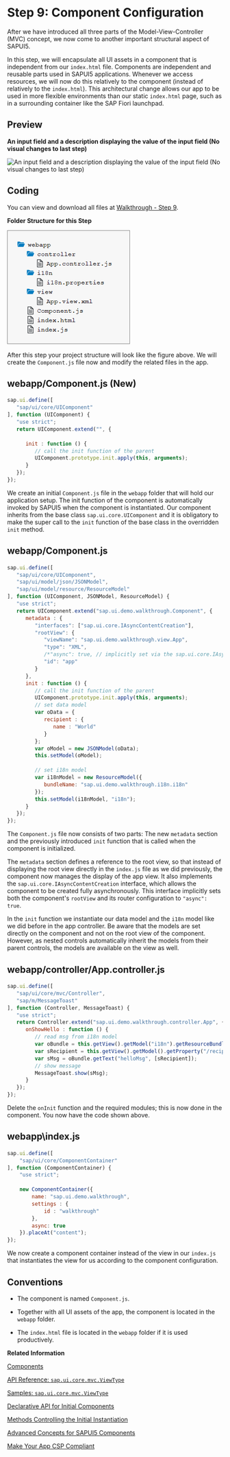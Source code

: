 <!-- loio4cfa60872dca462cb87148ccd0d948ee -->

# Step 9: Component Configuration

After we have introduced all three parts of the Model-View-Controller \(MVC\) concept, we now come to another important structural aspect of SAPUI5.

In this step, we will encapsulate all UI assets in a component that is independent from our `index.html` file. Components are independent and reusable parts used in SAPUI5 applications. Whenever we access resources, we will now do this relatively to the component \(instead of relatively to the `index.html`\). This architectural change allows our app to be used in more flexible environments than our static `index.html` page, such as in a surrounding container like the SAP Fiori launchpad.



## Preview

   
  
**An input field and a description displaying the value of the input field \(No visual changes to last step\)**

 ![](images/SAPUI5_Walkthrough_Step_07_to_10_e5a9bb4.png "An input field and a description displaying the value of the input field (No
					visual changes to last step)") 



## Coding

You can view and download all files at [Walkthrough - Step 9](https://ui5.sap.com/#/entity/sap.m.tutorial.walkthrough/sample/sap.m.tutorial.walkthrough.09).

  
  
**Folder Structure for this Step**

 ![](images/SAPUI5_Walkthrough_Step_09_1e237a3.png "Folder Structure for this Step") 

After this step your project structure will look like the figure above. We will create the `Component.js` file now and modify the related files in the app.



## webapp/Component.js \(New\)

```js
sap.ui.define([
   "sap/ui/core/UIComponent"
], function (UIComponent) {
   "use strict";
   return UIComponent.extend("", {

      init : function () {
         // call the init function of the parent
         UIComponent.prototype.init.apply(this, arguments);
      }
   });
});

```

We create an initial `Component.js` file in the `webapp` folder that will hold our application setup. The init function of the component is automatically invoked by SAPUI5 when the component is instantiated. Our component inherits from the base class `sap.ui.core.UIComponent` and it is obligatory to make the super call to the `init` function of the base class in the overridden `init` method.



## webapp/Component.js

```js
sap.ui.define([
   "sap/ui/core/UIComponent",
   "sap/ui/model/json/JSONModel",
   "sap/ui/model/resource/ResourceModel"
], function (UIComponent, JSONModel, ResourceModel) {
   "use strict";
   return UIComponent.extend("sap.ui.demo.walkthrough.Component", {
      metadata : {
         "interfaces": ["sap.ui.core.IAsyncContentCreation"],
         "rootView": {
            "viewName": "sap.ui.demo.walkthrough.view.App",
            "type": "XML",
            /*"async": true, // implicitly set via the sap.ui.core.IAsyncContentCreation interface*/
            "id": "app"
         }
      },
      init : function () {
         // call the init function of the parent
         UIComponent.prototype.init.apply(this, arguments);
         // set data model
         var oData = {
            recipient : {
               name : "World"
            }
         };
         var oModel = new JSONModel(oData);
         this.setModel(oModel);

         // set i18n model
         var i18nModel = new ResourceModel({
            bundleName: "sap.ui.demo.walkthrough.i18n.i18n"
         });
         this.setModel(i18nModel, "i18n");
      }
   });
});

```

The `Component.js` file now consists of two parts: The new `metadata` section and the previously introduced `init` function that is called when the component is initialized.

The `metadata` section defines a reference to the root view, so that instead of displaying the root view directly in the `index.js` file as we did previously, the component now manages the display of the app view. It also implements the `sap.ui.core.IAsyncContentCreation` interface, which allows the component to be created fully asynchronously. This interface implicitly sets both the component's `rootView` and its router configuration to `"async": true`.

In the `init` function we instantiate our data model and the `i18n` model like we did before in the app controller. Be aware that the models are set directly on the component and not on the root view of the component. However, as nested controls automatically inherit the models from their parent controls, the models are available on the view as well.



## webapp/controller/App.controller.js

```js
sap.ui.define([
   "sap/ui/core/mvc/Controller",
   "sap/m/MessageToast"
], function (Controller, MessageToast) {
   "use strict";
   return Controller.extend("sap.ui.demo.walkthrough.controller.App", {
      onShowHello : function () {
         // read msg from i18n model
         var oBundle = this.getView().getModel("i18n").getResourceBundle();
         var sRecipient = this.getView().getModel().getProperty("/recipient/name");
         var sMsg = oBundle.getText("helloMsg", [sRecipient]);
         // show message
         MessageToast.show(sMsg);
      }
   });
});

```

Delete the `onInit` function and the required modules; this is now done in the component. You now have the code shown above.



<a name="loio4cfa60872dca462cb87148ccd0d948ee__section_ok2_4n5_zgb"/>

## webapp\\index.js

```js
sap.ui.define([
	"sap/ui/core/ComponentContainer"
], function (ComponentContainer) {
	"use strict";

	new ComponentContainer({
		name: "sap.ui.demo.walkthrough",
		settings : {
			id : "walkthrough"
		},
		async: true
	}).placeAt("content");
});
```

We now create a component container instead of the view in our `index.js` that instantiates the view for us according to the component configuration.



## Conventions

-   The component is named `Component.js`.

-   Together with all UI assets of the app, the component is located in the `webapp` folder.

-   The `index.html` file is located in the `webapp` folder if it is used productively.


**Related Information**  


[Components](../04_Essentials/components-958ead5.md "Components are independent and reusable parts used in SAPUI5 applications.")

[API Reference: `sap.ui.core.mvc.ViewType`](https://ui5.sap.com/#/api/sap.ui.core.mvc.ViewType)

[Samples: `sap.ui.core.mvc.ViewType` ](https://ui5.sap.com/#/entity/sap.ui.core.mvc.ViewType)

[Declarative API for Initial Components](../04_Essentials/declarative-api-for-initial-components-82a0fce.md "The declarative API enables you to define the initially started component directly in the HTML markup.")

[Methods Controlling the Initial Instantiation](../04_Essentials/methods-controlling-the-initial-instantiation-b430345.md "SAPUI5 provides two methods for the initial instantiation of the component.")

[Advanced Concepts for SAPUI5 Components](../04_Essentials/advanced-concepts-for-sapui5-components-ecbc417.md "Advanced concepts for components include routing and navigation and component data as well as the event bus.")

[Make Your App CSP Compliant](make-your-app-csp-compliant-1f81a09.md "CSP stands for Content Security Policy and is a security standard to prevent cross-site scripting or other code injection attacks.")

